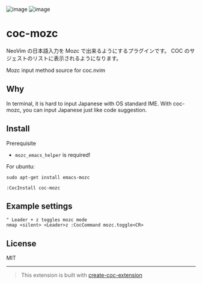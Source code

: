![image](https://user-images.githubusercontent.com/10719495/146516289-1a794449-fd61-4e68-8a60-5c70eb12980d.png)
![image](https://user-images.githubusercontent.com/10719495/146517271-344c36dd-cf84-4707-abad-797bb859eebf.png)

# coc-mozc

NeoVim の日本語入力を Mozc で出来るようにするプラグインです。 COC のサジェストのリストに表示されるようになります。

Mozc input method source for coc.nvim

## Why

In terminal, it is hard to input Japanese with OS standard IME. With coc-mozc, you can input Japanese just like code suggestion.

## Install

Prerequisite

- `mozc_emacs_helper` is required!

For ubuntu:

```
sudo apt-get install emacs-mozc
```

```
:CocInstall coc-mozc
```

## Example settings

```vim
" Leader + z toggles mozc mode
nmap <silent> <Leader>z :CocCommand mozc.toggle<CR>
```

## License

MIT

---

> This extension is built with [create-coc-extension](https://github.com/fannheyward/create-coc-extension)
